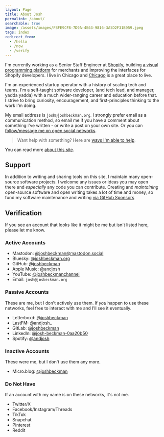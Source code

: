 ```yaml
---
layout: Page
title: About Josh
permalink: /about/
searchable: true
image: /assets/images/FBFE9CF8-7D9A-4B63-9816-3A5D2F31B959.jpeg
tags: index
redirect_from: 
  - /hello
  - /now
  - /verify
---
```


I'm currently working as a Senior Staff Engineer at [Shopify](//shopify.com), building [a visual programming platform](https://www.shopify.com/flow) for merchants and improving the interfaces for Shopify developers.
I live in Chicago and [Chicago](/tags#chicago) is a great place to live.

I'm an experienced startup operator with a history of scaling tech and teams. I'm a self-taught software developer, (and tech lead, and manager, yadda yadda) with a much wider-ranging career and education before that. I strive to bring curiosity, encouragement, and first-principles thinking to the work I'm doing.

My email address is `josh@joshbeckman.org`. I strongly prefer email as a communication method, so email me if you have a comment about something I've written - or write a post on your own site. Or you can [follow/message me on open social networks](https://www.joshbeckman.org/subscribe).

> Want help with something? Here are [ways I'm able to help](/blog/ways-im-available-to-help).

You can read more [about this site](/about-this-site).

## Support

In addition to writing and sharing tools on this site, I maintain many open-source software projects. I welcome any issues or ideas you may open there and _especially_ any code you can contribute. Creating and _maintaining_ open-source software and open writing takes a lot of time and money, so fund my software maintenance and writing [via GitHub Sponsors](https://github.com/sponsors/joshbeckman).

## Verification

If you see an account that looks like it might be me but isn't listed here, please let me know.

### Active Accounts
- Mastodon: [@joshbeckman@mastodon.social](https://mastodon.social/@joshbeckman)
- Bluesky: [@joshbeckman.org](https://bsky.app/profile/joshbeckman.org)
- GitHub: [@joshbeckman](https://github.com/joshbeckman)
- Apple Music: [@andjosh](https://music.apple.com/profile/andjosh)
- YouTube: [@joshbeckmanchannel](https://www.youtube.com/@joshbeckmanchannel)
- Email: `josh@josbeckman.org`

### Passive Accounts
These are me, but I don't actively use them. If *you* happen to use these networks, feel free to interact with me and I'll see it eventually.

- Letterboxd: [@joshbeckman](https://letterboxd.com/joshbeckman/)
- LastFM: [@andjosh_](https://www.last.fm/user/andjosh_)
- GitLab: [@joshbeckman](https://gitlab.com/joshbeckman)
- LinkedIn: [@josh-beckman-0aa20b50](https://www.linkedin.com/in/josh-beckman-0aa20b50)
- Spotify: [@andjosh](https://open.spotify.com/user/u7mkuzxzdh9igmc9ob8vbvvlr)

### Inactive Accounts
These were me, but I don't use them any more.

- Micro.blog: [@joshbeckman](https://micro.blog/joshbeckman)

### Do Not Have
If an account with my name is on these networks, it's not me.

- Twitter/X
- Facebook/Instagram/Threads
- TikTok
- Snapchat
- Pinterest
- Reddit
